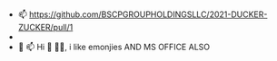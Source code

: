 - 📫 https://github.com/BSCPGROUPHOLDINGSLLC/2021-DUCKER-ZUCKER/pull/1
- 
- 👋 📫 Hi  👀 🌱💞️, i like emonjies AND MS OFFICE ALSO

<!---
BSCPGROUPHOLDINGSLLC/BSCPGROUPHOLDINGSLLC is a ✨ special ✨ repository because its `README.md` (this file) appears on your GitHub profile.
You can click the Preview link to take a look at your changes.
--->
